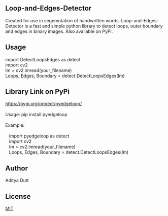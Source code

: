 ## Loop-and-Edges-Detector
Created for use in segemntation of handwritten words.
Loop-and-Edges-Detector is a fast and simple python library to detect loops, outer boundary and edges in binary images. Also available on PyPi.

## Usage
import DetectLoopsEdges as detect <br />
import cv2 <br />
Im = cv2.imread(your_filename)<br />
Loops, Edges, Boundary = detect.DetectLoopsEdges(Im) <br />

## Library Link on PyPi
https://pypi.org/project/pyedgeloop/<br /><br />
Usage: pip install pyedgeloop<br /><br />
Example:<br /><br />
      &nbsp;&nbsp;&nbsp;import pyedgeloop as detect<br />
      &nbsp;&nbsp;&nbsp;import cv2<br />
      &nbsp;&nbsp;&nbsp;Im = cv2.imread(your_filename)<br />
      &nbsp;&nbsp;&nbsp;Loops, Edges, Boundary = detect.DetectLoopsEdges(Im)<br />

## Author
Aditya Dutt

## License
[MIT](https://choosealicense.com/licenses/mit/)
